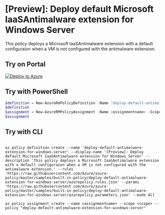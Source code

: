 # [Preview]: Deploy default Microsoft IaaSAntimalware extension for Windows Server

This policy deploys a Microsoft IaaSAntimalware extension with a default configuraion when a VM is not configured with the antimalware extension.

## Try on Portal

[![Deploy to Azure](http://azuredeploy.net/deploybutton.png)](https://portal.azure.com/#blade/Microsoft_Azure_Policy/CreatePolicyDefinitionBlade/uri/https%3A%2F%2Fraw.githubusercontent.com%2FAzure%2Fazure-policy%2Fmaster%2Fsamples%2Fbuilt-in-policy%2Fdeploy-default-antimalware-extension-for-windows-server%2Fazurepolicy.json)

## Try with PowerShell

````powershell
$definition = New-AzureRmPolicyDefinition -Name "deploy-default-antimalware-extension-for-windows-server" -DisplayName "[Preview]: Deploy default Microsoft IaaSAntimalware extension for Windows Server" -description "This policy deploys a Microsoft IaaSAntimalware extension with a default configuraion when a VM is not configured with the antimalware extension." -Policy 'https://raw.githubusercontent.com/Azure/azure-policy/master/samples/built-in-policy/deploy-default-antimalware-extension-for-windows-server/azurepolicy.rules.json' -Parameter 'https://raw.githubusercontent.com/Azure/azure-policy/master/samples/built-in-policy/deploy-default-antimalware-extension-for-windows-server/azurepolicy.parameters.json' -Mode All
$definition
$assignment = New-AzureRMPolicyAssignment -Name <assignmentname> -Scope <scope>  -PolicyDefinition $definition
$assignment 
````



## Try with CLI

````cli

az policy definition create --name 'deploy-default-antimalware-extension-for-windows-server' --display-name '[Preview]: Deploy default Microsoft IaaSAntimalware extension for Windows Server' --description 'This policy deploys a Microsoft IaaSAntimalware extension with a default configuraion when a VM is not configured with the antimalware extension.' --rules 'https://raw.githubusercontent.com/Azure/azure-policy/master/samples/built-in-policy/deploy-default-antimalware-extension-for-windows-server/azurepolicy.rules.json' --params 'https://raw.githubusercontent.com/Azure/azure-policy/master/samples/built-in-policy/deploy-default-antimalware-extension-for-windows-server/azurepolicy.parameters.json' --mode All

az policy assignment create --name <assignmentname> --scope <scope> --policy "deploy-default-antimalware-extension-for-windows-server" 

````
